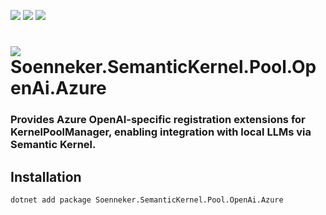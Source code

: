 ﻿[![](https://img.shields.io/nuget/v/soenneker.semantickernel.pool.openai.azure.svg?style=for-the-badge)](https://www.nuget.org/packages/soenneker.semantickernel.pool.openai.azure/)
[![](https://img.shields.io/github/actions/workflow/status/soenneker/soenneker.semantickernel.pool.openai.azure/publish-package.yml?style=for-the-badge)](https://github.com/soenneker/soenneker.semantickernel.pool.openai.azure/actions/workflows/publish-package.yml)
[![](https://img.shields.io/nuget/dt/soenneker.semantickernel.pool.openai.azure.svg?style=for-the-badge)](https://www.nuget.org/packages/soenneker.semantickernel.pool.openai.azure/)

# ![](https://user-images.githubusercontent.com/4441470/224455560-91ed3ee7-f510-4041-a8d2-3fc093025112.png) Soenneker.SemanticKernel.Pool.OpenAi.Azure
### Provides Azure OpenAI-specific registration extensions for KernelPoolManager, enabling integration with local LLMs via Semantic Kernel.

## Installation

```
dotnet add package Soenneker.SemanticKernel.Pool.OpenAi.Azure
```
